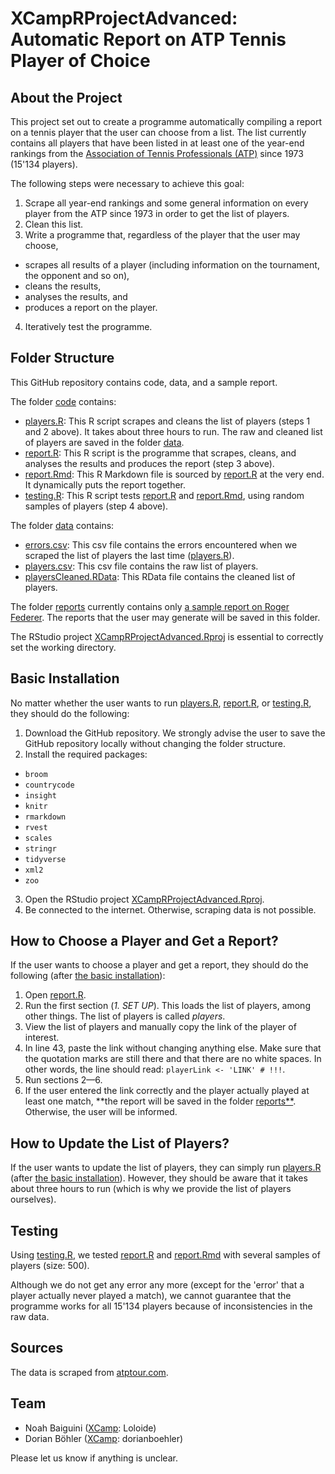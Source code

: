 # XCampRProjectAdvanced: Automatic Report on ATP Tennis Player of Choice

## About the Project
This project set out to create a programme automatically compiling a report on a tennis player that the user can choose from a list. The list currently contains all players that have been listed in at least one of the year-end rankings from the [Association of Tennis Professionals (ATP)](https://www.atptour.com/en/) since 1973 (15'134 players).

The following steps were necessary to achieve this goal:

1. Scrape all year-end rankings and some general information on every player from the ATP since 1973 in order to get the list of players.
2. Clean this list.
3. Write a programme that, regardless of the player that the user may choose,
  * scrapes all results of a player (including information on the tournament, the opponent and so on),
  * cleans the results,
  * analyses the results, and
  * produces a report on the player.
4. Iteratively test the programme.

## Folder Structure
This GitHub repository contains code, data, and a sample report.

The folder [code](code) contains:
  * [players.R](code/players.R): This R script scrapes and cleans the list of players (steps 1 and 2 above). It takes about three hours to run. The raw and cleaned list of players are saved in the folder [data](data).
  * [report.R](code/report.R): This R script is the programme that scrapes, cleans, and analyses the results and produces the report (step 3 above).
  * [report.Rmd](code/report.Rmd): This R Markdown file is sourced by [report.R](code/report.R) at the very end. It dynamically puts the report together.
  * [testing.R](code/testing.R): This R script tests [report.R](code/report.R) and [report.Rmd](code/report.Rmd), using random samples of players (step 4 above).

The folder [data](data) contains:
  * [errors.csv](data/errors.csv): This csv file contains the errors encountered when we scraped the list of players the last time ([players.R](code/players.R)).
  * [players.csv](data/players.csv): This csv file contains the raw list of players.
  * [playersCleaned.RData](data/playersCleaned.RData): This RData file contains the cleaned list of players.

The folder [reports](reports) currently contains only [a sample report on Roger Federer](reports/sampleReportRogerFedererMay2023.pdf). The reports that the user may generate will be saved in this folder.

The RStudio project [XCampRProjectAdvanced.Rproj](XCampRProjectAdvanced.Rproj) is essential to correctly set the working directory.

## Basic Installation <a name="basicInstallation"></a>
No matter whether the user wants to run [players.R](code/players.R), [report.R](code/report.R), or [testing.R](code/testing.R), they should do the following:
1. Download the GitHub repository. We strongly advise the user to save the GitHub repository locally without changing the folder structure.
2. Install the required packages:
  * `broom`
  * `countrycode`
  * `insight`
  * `knitr`
  * `rmarkdown`
  * `rvest`
  * `scales`
  * `stringr`
  * `tidyverse`
  * `xml2`
  * `zoo`
3. Open the RStudio project [XCampRProjectAdvanced.Rproj](XCampRProjectAdvanced.Rproj).
4. Be connected to the internet. Otherwise, scraping data is not possible.

## How to Choose a Player and Get a Report?
If the user wants to choose a player and get a report, they should do the following (after [the basic installation](#basicInstallation)):
1. Open [report.R](code/report.R).
2. Run the first section (*1. SET UP*). This loads the list of players, among other things. The list of players is called *players*.
3. View the list of players and manually copy the link of the player of interest.
4. In line 43, paste the link without changing anything else. Make sure that the quotation marks are still there and that there are no white spaces. In other words, the line should read: `playerLink <- 'LINK' # !!!`.
5. Run sections 2—6.
6. If the user entered the link correctly and the player actually played at least one match, **the report will be saved in the folder [reports**](reports). Otherwise, the user will be informed.

## How to Update the List of Players?
If the user wants to update the list of players, they can simply run [players.R](code/players.R) (after [the basic installation](#basicInstallation)). However, they should be aware that it takes about three hours to run (which is why we provide the list of players ourselves).

## Testing
Using [testing.R](code/testing.R), we tested [report.R](code/report.R) and [report.Rmd](code/report.Rmd) with several samples of players (size: 500).

Although we do not get any error any more (except for the 'error' that a player actually never played a match), we cannot guarantee that the programme works for all 15'134 players because of inconsistencies in the raw data.

## Sources
The data is scraped from [atptour.com](https://www.atptour.com/en/).

## Team
* Noah Baiguini ([XCamp](https://codingxcamp.com): Loloide)
* Dorian Böhler ([XCamp](https://codingxcamp.com): dorianboehler)

Please let us know if anything is unclear.



